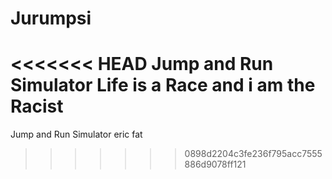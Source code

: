 # Jurumpsi
<<<<<<< HEAD
Jump and Run Simulator 
Life is a Race and i am the Racist
=======
Jump and Run Simulator
eric fat
>>>>>>> 0898d2204c3fe236f795acc7555886d9078ff121
